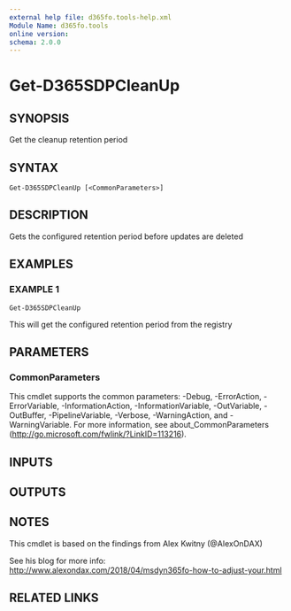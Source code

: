 ```yaml
---
external help file: d365fo.tools-help.xml
Module Name: d365fo.tools
online version:
schema: 2.0.0
---
```


# Get-D365SDPCleanUp

## SYNOPSIS
Get the cleanup retention period

## SYNTAX

```
Get-D365SDPCleanUp [<CommonParameters>]
```

## DESCRIPTION
Gets the configured retention period before updates are deleted

## EXAMPLES

### EXAMPLE 1
```
Get-D365SDPCleanUp
```

This will get the configured retention period from the registry

## PARAMETERS

### CommonParameters
This cmdlet supports the common parameters: -Debug, -ErrorAction, -ErrorVariable, -InformationAction, -InformationVariable, -OutVariable, -OutBuffer, -PipelineVariable, -Verbose, -WarningAction, and -WarningVariable.
For more information, see about_CommonParameters (http://go.microsoft.com/fwlink/?LinkID=113216).

## INPUTS

## OUTPUTS

## NOTES
This cmdlet is based on the findings from Alex Kwitny (@AlexOnDAX)

See his blog for more info:
http://www.alexondax.com/2018/04/msdyn365fo-how-to-adjust-your.html

## RELATED LINKS
